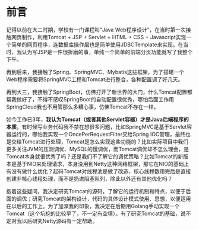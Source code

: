# 前言

记得以前在大二时期，学校有一门课程叫“Java Web程序设计”，在当时第一次接触网页制作，利用Tomcat + JSP + Servlet + HTML + CSS + Javascript实现一个简单的网页程序，连数据库操作层也是简单使用JDBCTemplate来实现。在当时，我认为写JSP是一件很折磨的事，单纯一个简单的前端分页功能就写了我整个下午。

再到后来，我接触了Spring、SpringMVC、Mybatis这些框架，为了搭建一个Web程序需要将SpringMVC工程和Tomcat进行整合，各种配置调了好几天。

再到大三，我接触了SpringBoot，仿佛打开了新世界的大门，什么Tomcat配置都帮我做好了，不得不感叹SpringBoot的自动配置很优秀，哪怕后面工作用SpringCloud我也不用管那么多糟心事，仿佛Tomcat不存在一样。

如今工作已3年，**我认为Tomcat（或者其他Servlet容器）才是Java后端程序的本质**，有时候写业务代码我不禁在想很多问题，比如SpringMVC是基于Servlet容器运行的，哪怕我实现一个OncePerRequestFilter交给Spring IOC管理，最终也是交给Tomcat进行处理，Tomcat是怎么实现这些功能的？比如实际项目中我们更多关注JVM的压测调优、MySQL的慢调优，而Tomcat调优却不怎么理会，是Tomcat本身就很优秀了吗？还是我们不了解它的调优策略？比如Tomcat的新版本是基于NIO来处理请求，本身没用到Netty这种网络框架，那它在NIO的基础上有没有做什么优化？起码Tomcat对线程池是做了改造，核心线程数用完后是直接创建非核心线程处理，而不是扔进阻塞队列，除此以外还有其他优化吗？

抱着这些疑问，我决定研究Tomcat的源码，了解它的运行机制和特点，以便于后面的调优；研究Tomcat的架构设计，代码的具体设计模式使用、思想，以便运用在以后的工作上。为了加深我的印象，我决定在后期用Golang手动实现一个Tomcat（这个坑挖的比较早了，不一定有空填）。有了研究Tomcat的基础，说不定对我以后研究Netty源码有一定帮助。